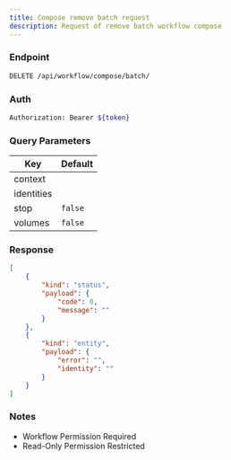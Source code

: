 ```yaml
---
title: Compose remove batch request
description: Request of remove batch workflow compose
---
```


### Endpoint

```bash
DELETE /api/workflow/compose/batch/
```

### Auth

```bash
Authorization: Bearer ${token}
```

### Query Parameters

| Key | Default |
|-----|---------|
| context |  |
| identities |  |
| stop | `false` |
| volumes | `false` |

### Response

```json [Json]
[
    {
        "kind": "status",
        "payload": {
            "code": 0,
            "message": ""
        }
    },
    {
        "kind": "entity",
        "payload": {
            "error": "",
            "identity": ""
        }
    }
]
```

### Notes

- Workflow Permission Required
- Read-Only Permission Restricted
